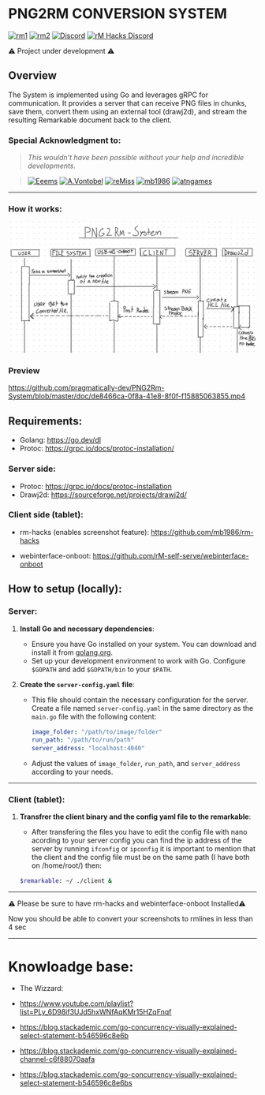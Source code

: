# PNG2RM CONVERSION SYSTEM

[![rm1](https://img.shields.io/badge/rM1-supported-green)](https://remarkable.com/store/remarkable)
[![rm2](https://img.shields.io/badge/rM2-supported-green)](https://remarkable.com/store/remarkable-2)
[![Discord](https://img.shields.io/discord/385916768696139794.svg?label=reMarkable&logo=discord&logoColor=ffffff&color=7389D8&labelColor=6A7EC2)](https://discord.gg/ATqQGfu)
[![rM Hacks Discord](https://img.shields.io/discord/1153374327123759104.svg?label=rM%20Hacks&logo=discord&logoColor=ffffff&color=ffb759&labelColor=d99c4c)](https://discord.gg/bgVXW2bchN)


⚠️ Project under development ⚠️

## Overview
The System is implemented using Go and leverages gRPC for communication. It provides a server that can receive PNG files in chunks, save them, convert them using an external tool (drawj2d), and stream the resulting Remarkable document back to the client.

### Special Acknowledgment to:
>*This wouldn't have been possible without your help and incredible developments.*

> [<img src="https://github.com/Eeems.png" alt="Eeems" width="60"/>](https://github.com/Eeems)
> [<img src="https://a.fsdn.com/con/images/sandiego/icons/default-avatar.png" alt="A.Vontobel" width="60"/>](https://sourceforge.net/u/qwert2003/profile/)
> [<img src="https://github.com/rM-self-serve.png" alt="reMiss" width="60"/>](https://github.com/rM-self-serve)
> [<img src="https://github.com/mb1986.png" alt="mb1986" width="60"/>](https://github.com/mb1986)
> [<img src="https://github.com/atngames.png" alt="atngames" width="60"/>](https://github.com/atngames)

--- 

### How it works:

![alt text](doc/5af92af8-47d3-43cf-aa18-f74750ed8da5.jpeg)

### Preview

https://github.com/pragmatically-dev/PNG2Rm-System/blob/master/doc/de8466ca-0f8a-41e8-8f0f-f15885063855.mp4

## Requirements:
- Golang: https://go.dev/dl
- Protoc: https://grpc.io/docs/protoc-installation/
### Server side:
- Protoc: https://grpc.io/docs/protoc-installation
- Drawj2d: https://sourceforge.net/projects/drawj2d/

### Client side (tablet):
- rm-hacks (enables screenshot feature): https://github.com/mb1986/rm-hacks

- webinterface-onboot: https://github.com/rM-self-serve/webinterface-onboot 


## How to setup (locally):
### Server:
1. **Install Go and necessary dependencies**:
   - Ensure you have Go installed on your system. You can download and install it from [golang.org](https://golang.org/).
   - Set up your development environment to work with Go. Configure `$GOPATH` and add `$GOPATH/bin` to your `$PATH`.

2. **Create the `server-config.yaml` file**:
   - This file should contain the necessary configuration for the server. Create a file named `server-config.yaml` in the same directory as the `main.go` file with the following content:

     ```yaml
     image_folder: "/path/to/image/folder"
     run_path: "/path/to/run/path"
     server_address: "localhost:4040"
     ```

   - Adjust the values of `image_folder`, `run_path`, and `server_address` according to your needs.


---

### Client (tablet):
1. **Transfrer the client binary and the config yaml file to the remarkable**:

   - After transfering the files you have to edit the config file with nano acording to your server config
   you can find the ip address of the server by running `ifconfig` or `ipconfig` 
   it is important to mention that the client and the config file must be on the same path
   (I have both on /home/root/) 
   then:
   ```bash
   $remarkable: ~/ ./client &
   ```

---

⚠️ Please be sure to have rm-hacks and webinterface-onboot Installed⚠️

Now you should be able to convert your screenshots to rmlines in less than 4 sec


---

# Knowloadge base:
- The Wizzard: 
- https://www.youtube.com/playlist?list=PLy_6D98if3UJd5hxWNfAqKMr15HZqFnqf

- https://blog.stackademic.com/go-concurrency-visually-explained-select-statement-b546596c8e6b

- https://blog.stackademic.com/go-concurrency-visually-explained-channel-c6f88070aafa

- https://blog.stackademic.com/go-concurrency-visually-explained-select-statement-b546596c8e6bs